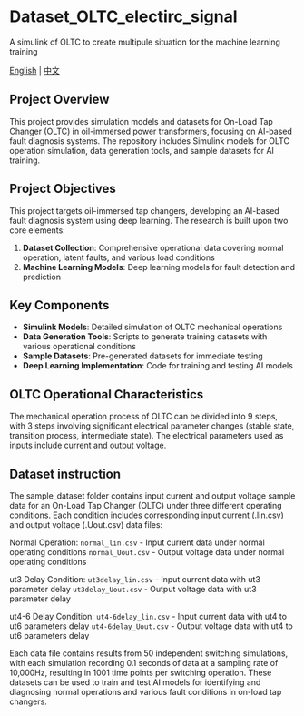 # Dataset_OLTC_electirc_signal
A simulink of OLTC to create multipule situation for the machine learning training

[English](./README.md) | [中文](./README_zh.md)

## Project Overview
This project provides simulation models and datasets for On-Load Tap Changer (OLTC) in oil-immersed power transformers, focusing on AI-based fault diagnosis systems. The repository includes Simulink models for OLTC operation simulation, data generation tools, and sample datasets for AI training.

## Project Objectives
This project targets oil-immersed tap changers, developing an AI-based fault diagnosis system using deep learning. The research is built upon two core elements:
1. **Dataset Collection**: Comprehensive operational data covering normal operation, latent faults, and various load conditions
2. **Machine Learning Models**: Deep learning models for fault detection and prediction

## Key Components
- **Simulink Models**: Detailed simulation of OLTC mechanical operations
- **Data Generation Tools**: Scripts to generate training datasets with various operational conditions
- **Sample Datasets**: Pre-generated datasets for immediate testing
- **Deep Learning Implementation**: Code for training and testing AI models

## OLTC Operational Characteristics
The mechanical operation process of OLTC can be divided into 9 steps, with 3 steps involving significant electrical parameter changes (stable state, transition process, intermediate state). The electrical parameters used as inputs include current and output voltage.

## Dataset instruction
The sample_dataset folder contains input current and output voltage sample data for an On-Load Tap Changer (OLTC) under three different operating conditions. Each condition includes corresponding input current (.lin.csv) and output voltage (.Uout.csv) data files:

Normal Operation:
`normal_lin.csv` - Input current data under normal operating conditions
`normal_Uout.csv` - Output voltage data under normal operating conditions

ut3 Delay Condition:
`ut3delay_lin.csv` - Input current data with ut3 parameter delay
`ut3delay_Uout.csv` - Output voltage data with ut3 parameter delay

ut4-6 Delay Condition:
`ut4-6delay_lin.csv` - Input current data with ut4 to ut6 parameters delay
`ut4-6delay_Uout.csv` - Output voltage data with ut4 to ut6 parameters delay

Each data file contains results from 50 independent switching simulations, with each simulation recording 0.1 seconds of data at a sampling rate of 10,000Hz, resulting in 1001 time points per switching operation. These datasets can be used to train and test AI models for identifying and diagnosing normal operations and various fault conditions in on-load tap changers.

